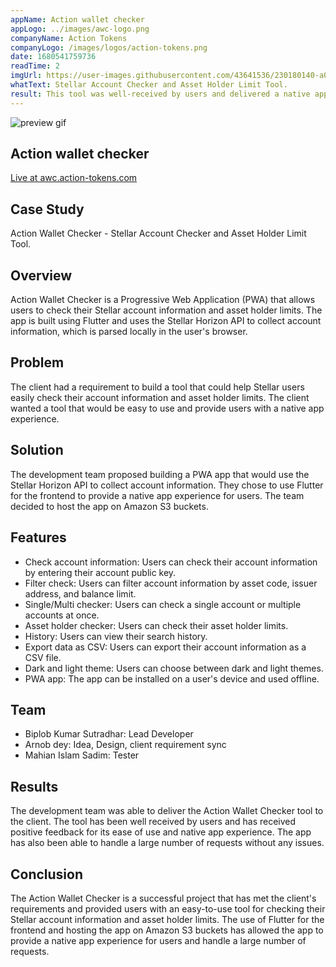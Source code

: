 ```yaml
---
appName: Action wallet checker
appLogo: ../images/awc-logo.png
companyName: Action Tokens
companyLogo: /images/logos/action-tokens.png
date: 1680541759736
readTime: 2
imgUrl: https://user-images.githubusercontent.com/43641536/230180140-a0552cd5-3823-409e-92a9-fe33d5082d13.gif
whatText: Stellar Account Checker and Asset Holder Limit Tool.
result: This tool was well-received by users and delivered a native app experience, meeting the client's requirements.
---
```


![preview gif](https://user-images.githubusercontent.com/43641536/230180140-a0552cd5-3823-409e-92a9-fe33d5082d13.gif)

## Action wallet checker

<a href="https://awc.action-tokens.com" target="_blank">Live at awc.action-tokens.com</a>

## Case Study

Action Wallet Checker - Stellar Account Checker and Asset Holder Limit Tool.

## Overview

Action Wallet Checker is a Progressive Web Application (PWA) that allows users to check their Stellar account information and asset holder limits. The app is built using Flutter and uses the Stellar Horizon API to collect account information, which is parsed locally in the user's browser.

## Problem

The client had a requirement to build a tool that could help Stellar users easily check their account information and asset holder limits. The client wanted a tool that would be easy to use and provide users with a native app experience.

## Solution

The development team proposed building a PWA app that would use the Stellar Horizon API to collect account information. They chose to use Flutter for the frontend to provide a native app experience for users. The team decided to host the app on Amazon S3 buckets.

## Features

- Check account information: Users can check their account information by entering their account public key.
- Filter check: Users can filter account information by asset code, issuer address, and balance limit.
- Single/Multi checker: Users can check a single account or multiple accounts at once.
- Asset holder checker: Users can check their asset holder limits.
- History: Users can view their search history.
- Export data as CSV: Users can export their account information as a CSV file.
- Dark and light theme: Users can choose between dark and light themes.
- PWA app: The app can be installed on a user's device and used offline.

## Team

- Biplob Kumar Sutradhar: Lead Developer
- Arnob dey: Idea, Design, client requirement sync
- Mahian Islam Sadim: Tester

## Results

The development team was able to deliver the Action Wallet Checker tool to the client. The tool has been well received by users and has received positive feedback for its ease of use and native app experience. The app has also been able to handle a large number of requests without any issues.

## Conclusion

The Action Wallet Checker is a successful project that has met the client's requirements and provided users with an easy-to-use tool for checking their Stellar account information and asset holder limits. The use of Flutter for the frontend and hosting the app on Amazon S3 buckets has allowed the app to provide a native app experience for users and handle a large number of requests.
